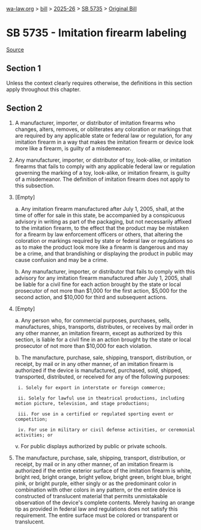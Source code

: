 [wa-law.org](/) > [bill](/bill/) > [2025-26](/bill/2025-26/) > [SB 5735](/bill/2025-26/sb/5735/) > [Original Bill](/bill/2025-26/sb/5735/1/)

# SB 5735 - Imitation firearm labeling

[Source](http://lawfilesext.leg.wa.gov/biennium/2025-26/Pdf/Bills/Senate%20Bills/5735.pdf)

## Section 1
Unless the context clearly requires otherwise, the definitions in this section apply throughout this chapter.

## Section 2
1. A manufacturer, importer, or distributor of imitation firearms who changes, alters, removes, or obliterates any coloration or markings that are required by any applicable state or federal law or regulation, for any imitation firearm in a way that makes the imitation firearm or device look more like a firearm, is guilty of a misdemeanor.

2. Any manufacturer, importer, or distributor of toy, look-alike, or imitation firearms that fails to comply with any applicable federal law or regulation governing the marking of a toy, look-alike, or imitation firearm, is guilty of a misdemeanor. The definition of imitation firearm does not apply to this subsection.

3. [Empty]

    a. Any imitation firearm manufactured after July 1, 2005, shall, at the time of offer for sale in this state, be accompanied by a conspicuous advisory in writing as part of the packaging, but not necessarily affixed to the imitation firearm, to the effect that the product may be mistaken for a firearm by law enforcement officers or others, that altering the coloration or markings required by state or federal law or regulations so as to make the product look more like a firearm is dangerous and may be a crime, and that brandishing or displaying the product in public may cause confusion and may be a crime.

    b. Any manufacturer, importer, or distributor that fails to comply with this advisory for any imitation firearm manufactured after July 1, 2005, shall be liable for a civil fine for each action brought by the state or local prosecutor of not more than $1,000 for the first action, $5,000 for the second action, and $10,000 for third and subsequent actions.

4. [Empty]

    a. Any person who, for commercial purposes, purchases, sells, manufactures, ships, transports, distributes, or receives by mail order in any other manner, an imitation firearm, except as authorized by this section, is liable for a civil fine in an action brought by the state or local prosecutor of not more than $10,000 for each violation.

    b. The manufacture, purchase, sale, shipping, transport, distribution, or receipt, by mail or in any other manner, of an imitation firearm is authorized if the device is manufactured, purchased, sold, shipped, transported, distributed, or received for any of the following purposes:

        i. Solely for export in interstate or foreign commerce;

        ii. Solely for lawful use in theatrical productions, including motion picture, television, and stage productions;

        iii. For use in a certified or regulated sporting event or competition;

        iv. For use in military or civil defense activities, or ceremonial activities; or

    v. For public displays authorized by public or private schools.

5. The manufacture, purchase, sale, shipping, transport, distribution, or receipt, by mail or in any other manner, of an imitation firearm is authorized if the entire exterior surface of the imitation firearm is white, bright red, bright orange, bright yellow, bright green, bright blue, bright pink, or bright purple, either singly or as the predominant color in combination with other colors in any pattern, or the entire device is constructed of translucent material that permits unmistakable observation of the device's complete contents. Merely having an orange tip as provided in federal law and regulations does not satisfy this requirement. The entire surface must be colored or transparent or translucent.
